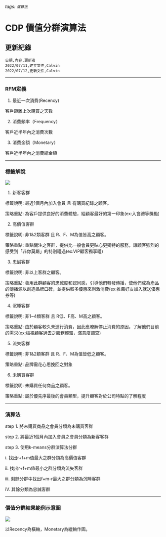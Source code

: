 ###### tags: `演算法`
# CDP 價值分群演算法

## 更新紀錄
```csvpreview {header="true"}
日期,內容,更新者
2022/07/11,建立文件,Calvin
2022/07/12,更新文件,Calvin
```
--------
### RFM定義
1. 最近一次消費(Recency)

客戶距離上次購買之天數

2. 消費頻率（Frequency）

客戶近半年內之消費次數

3. 消費金額（Monetary）

客戶近半年內之消費總金額


--------

### 標籤解說
![](https://i.imgur.com/08sMkDO.png)


1. 新客客群

標籤說明: 最近1個月內加入會員 且 有購買紀錄之顧客。

策略重點: 為客戶提供良好的消費體驗，給顧客最好的第一印象(ex:入會禮等獎勵)

2. 高價值客群

標籤說明: 非1&2類客群 且 R、F、M為值皆高之顧客。

策略重點: 重點關注之客群，提供比一般會員更貼心更獨特的服務，讓顧客強烈的感受到「非你莫屬」的特別禮遇(ex:VIP顧客獨享禮)

3. 忠誠客群

標籤說明: 非以上客群之顧客。

策略重點: 善用此群顧客的忠誠度和認同感，引導他們轉發傳播，使他們成為產品的傳播源以創造品牌口碑，並提供較多優惠來刺激消費(ex:推薦好友加入就送優惠券等)

4. 沉睡客群

標籤說明: 非1~4類客群 且 R低、F高、M高之顧客。

策略重點: 由於顧客較久未進行消費，因此應瞭解停止消費的原因，了解他們目前的需求(ex:檢視顧客過去之服務體驗，滿意度調查)

5. 流失客群

標籤說明: 非1&2類客群 且 R、F、M為值皆低之顧客。

策略重點: 品牌需花心思挽回之對象

6. 未購買客群

標籤說明: 未購買任何商品之顧客。

策略重點: 屬於優先序最後的會員類型，提升顧客對於公司特點的了解程度

---------
### 演算法
step 1. 將未購買商品之會員分類為未購買客群

step 2. 將最近1個月內加入會員之會員分類為新客客群

step 3. 使用k-means分群演算法分群

i. 找出r+f+m值最大之群分類為高價值客群

ii. 找出r+f+m值最小之群分類為流失客群

iii. 剩餘分群中找出f+m-r最大之群分類為沉睡客群

iV. 其餘分類為忠誠客群


---------

### 價值分群結果範例示意圖
![](https://i.imgur.com/QLIW2D2.png)

以Recency為橫軸，Monetary為縱軸作圖。




